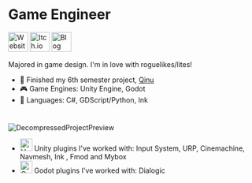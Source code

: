 # Game Engineer
[<img src='https://github.com/user-attachments/assets/027271cd-922d-40e3-bd3f-38e112be1847' alt='Website' height='40'>](https://tommy-dev.weebly.com/)
[<img src='https://user-images.githubusercontent.com/107462457/236710107-7cd28589-c4e8-4797-bfc9-600ba72787a5.png' alt='Itch.io' height='40'>](https://tom-grzembke.itch.io)
[<img src='https://github.com/user-attachments/assets/441b8890-414d-4a1c-b097-596e46c047d2' alt='Blog' height='40'>](https://tommygamedev.hashnode.dev/?source=top_nav_blog_home)

Majored in game design.
I'm in love with roguelikes/lites!

- 🔭 Finished my 6th semester project, [Qinu](https://tom-grzembke.itch.io/qinu)
- 🎮 Game Engines: Unity Engine, Godot
- 📗 Languages: C#, GDScript/Python, Ink
#
![DecompressedProjectPreview](https://github.com/TomGrzembke/TomGrzembke/assets/107462457/4d28b252-e399-4eda-9e36-c5f5a098af63)

- <img src='https://github.com/TomGrzembke/TomGrzembke/assets/107462457/45bd5761-af47-482c-9c66-d24e8f8eb1e2' alt = 'Unity' height='25'> Unity plugins I've worked with: Input System, URP, Cinemachine, Navmesh, Ink , Fmod and Mybox
- <img src='https://github.com/TomGrzembke/TomGrzembke/assets/107462457/5a4c19bb-2494-4926-9113-5185cf26a164' alt = 'Godot' height='25'> Godot plugins I've worked with: Dialogic
  #
